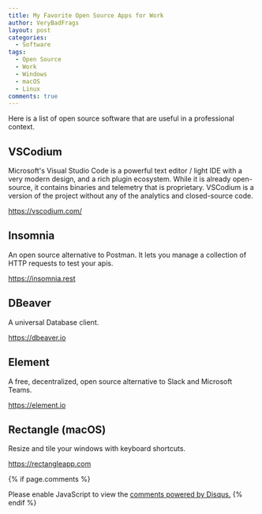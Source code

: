 ```yaml
---
title: My Favorite Open Source Apps for Work
author: VeryBadFrags
layout: post
categories:
  - Software
tags:
  - Open Source
  - Work
  - Windows
  - macOS
  - Linux
comments: true
---
```

Here is a list of open source software that are useful in a professional context.

## VSCodium

Microsoft's Visual Studio Code is a powerful text editor / light IDE with a very modern design, and a rich plugin ecosystem. While it is already open-source, it contains binaries and telemetry that is proprietary. VSCodium is a version of the project without any of the analytics and closed-source code.

https://vscodium.com/

## Insomnia

An open source alternative to Postman. It lets you manage a collection of HTTP requests to test your apis.

https://insomnia.rest

## DBeaver

A universal Database client.

https://dbeaver.io

## Element

A free, decentralized, open source alternative to Slack and Microsoft Teams.

https://element.io

## Rectangle (macOS)

Resize and tile your windows with keyboard shortcuts.

https://rectangleapp.com

{% if page.comments %}
<div id="disqus_thread"></div>
<script>
    var disqus_config = function () {
        this.page.url = '{{ page.url | absolute_url }}';
        this.page.identifier = '{{ page.id}}';
    };

    (function() {  // REQUIRED CONFIGURATION VARIABLE: EDIT THE SHORTNAME BELOW
        var d = document, s = d.createElement('script');
        
        s.src = 'https://verybadfrags.disqus.com/embed.js';
        
        s.setAttribute('data-timestamp', +new Date());
        (d.head || d.body).appendChild(s);
    })();
</script>
<noscript>Please enable JavaScript to view the <a href="https://disqus.com/?ref_noscript" rel="nofollow">comments powered by Disqus.</a></noscript>
{% endif %}

